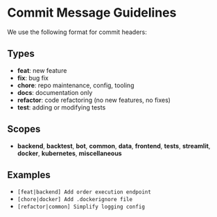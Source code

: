 
# Commit Message Guidelines

We use the following format for commit headers:

## Types

- **feat**: new feature
- **fix**: bug fix
- **chore**: repo maintenance, config, tooling
- **docs**: documentation only
- **refactor**: code refactoring (no new features, no fixes)
- **test**: adding or modifying tests

## Scopes

- **backend**, **backtest**, **bot**, **common**, **data**, **frontend**, **tests**, **streamlit**, **docker**, **kubernetes**, **miscellaneous**

## Examples

- `[feat|backend] Add order execution endpoint`  
- `[chore|docker] Add .dockerignore file`
- `[refactor|common] Simplify logging config`
